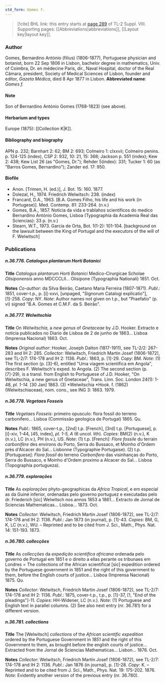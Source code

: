 ```yaml
---
std_form: Gomes f.
---
```


> [!cite] BHL link: this entry starts at [page 289](https://www.biodiversitylibrary.org/page/33258767) of TL-2 Suppl. VIII.
> Supporting pages: [[Abbreviations|abbreviations]], [[Layout key|layout key]].

### Author

Gomes, Bernardino António (filius) (1806-1877), Portuguese physician and botanist, born 22 Sep 1806 in Lisbon, bachelor degree in mathematics, Univ. of Coimbra, Dr. en médecine Paris, dir., Naval Hospital, doctor of the Real Câmara, president, Society of Medical Sciences of Lisbon, founder and editor, *Gazeta Médica*, died 8 Apr 1877 in Lisbon. 
**Abbreviated name**: *Gomes f.*

#### Note

Son of Bernardino António Gomes (1768-1823) (see above).

#### Herbarium and types

Europe (1875): [[Collection K|K]].

#### Bibliography and biography

APN p. 232; Barnhart 2: 62; BM 2: 693; Colmeiro 1: clxxvii; Colmeiro penins. p. 124-125 (index), CSP 2: 932, 10: 21, 15: 368; Jackson p. 551 (index); Kew 2: 438; Kew List 26 (as "Gomes, Dr."); Rehder 5(index): 331; Tucker 1: 60 (as "Barros Gomes, Bernardino"); Zander ed. 17: 950.

#### Biofile

- Anon. \[Trimen, H. (ed.)\], J. Bot. 15: 160. 1877.
- Dolezal, H., 1974. Friedrich Welwitsch: 238. (index)
- Francard, D.A., 1963. \[B.A. Gomes Filho, his life and his work (in Portugese)\]. Med. Contemp. 81: 233-264. (n.v.)
- Gomes, B.A., 1857. Noticia da vida e trablahos scientificos do medico Bernardino António Gomes, Lisboa (Typographia da Academia Real das Sciencias): 33 p. (n.v.)
- Stearn, W.T., 1973. Garcia de Orta, Bot. 1(1-2): 101-104. \[background on the lawsuit between the King of Portugal and the executors of the will of F. Welwitsch\]

### Publications

##### n.36.776. Catalogus plantarum Horti Botanici

**Title**
*Catalogus plantarum Horti Botanici* Medico-Cirurgicae Scholae *Olisiponensis* anno MDCCCLII... Olisipone (Typographia Nationali) 1851. Oct.

**Notes**
*Co-author*: da Silva Beirão, Caetano Maria Ferreira (1807-1871).
*Publ*.: 1851, cover-t.p., p. \[i\]-xxvi, \[unpaged, "Signorum Catalogi explicatio"\], \[1\]-258.
*Copy*: NY.
*Note*: Author names not given on t.p., but "Praefatio" (p. vi) signed "B.A. Gomes et C.M.F. da S. Beirão".

##### n.36.777. Welwitschia

**Title**
On *Welwitschia*, a *new genus* of *Gnetaceae* by J.D. Hooker. Extracto e noticia publicados no Diario de Lisboa de 2 de junho de 1863... Lisboa (Imprensa Nacional) 1863. Oct.

**Notes**
*Original author*: Hooker, Joseph Dalton (1817-1911), see TL-2/2: 267-283 and IH 2: 285.
*Collector*: Welwitsch, Friedrich Martin Josef (1806-1872), see TL-2/7: 174-178 and IH 2: 1136.
*Publ*.: 1863, p. \[1\]-29. *Copy*: BM.
*Note*: (1) The first section (p. \[3\]-6), entitled "Uma viagem scientifica em Angola", describes F. Welwitsch's exped. to Angola. (2) The second section (p. \[7\]-29), is a transl. from English to Portuguese of J.D. Hooker, "On Welwitschia, a new genus of Gnetaceae", Trans. Linn. Soc. London 24(1): 1-48, *pl. 1-14.* \[30 Jan\] 1863. (3) *Welwitschia *Hook. f. (1862) (Welwitschiaceae), nom. cons., see ING 3: 1863. 1979.

##### n.36.778. Vegetaes Fosseis

**Title**
*Vegetaes Fosseis*: primeiro opusculo: flora fossil do terreno carbonifero... Lisboa (Commissão geologica de Portugal) 1865. Qu.

**Notes**
*Publ*.: 1865, cover-t.p., \[2nd\] t.p. \[French\], \[3rd\] t.p. \[Portuguese\], p. \[i\]-xiv, 1-44, \[45, index\], *pl. 1-5, A* (6 uncol. lith). *Copies*: BM(2) (n.v.), K (n.v.), LC (n.v.), PH (n.v.), US.
*Note*: (1) t.p. \[French\]: *Flore fossile* du terrain *carbonifère* des environs du Porto, Serra do Bussaco, et Moinho d'Ordem près d'Alcacer do Sal... Lisbonne (Typographie Portugaise). (2) t.p. \[Portuguese\]: *Flora fossil* do terreno *Carbonifero* das visinhanças do Porto, Serra do Bussaco, e Moinho d'Ordem proximo a Alcacer do Sal... Lisboa (Topographia portugueza).

##### n.36.779. explorações

**Title**
As *explorações* phyto-geographicas da *Africa Tropical*, e em especial as da Guiné inferior, ordenadas pelo governo portuguez e executadas pelo dr. Friederich \[sic\] Welwitsch nos annos 1853 a 1861... Extracto de Jornal de Sciencias Mathematicas... Lisboa... 1873. Oct.

**Notes**
*Collector*: Welwitsch, Friedrich Martin Josef (1806-1872), see TL-2/7: 174-178 and IH 2: 1136.
*Publ*.: Jan 1873 (in journal), p. \[1\]-43. *Copies*: BM, G, K, LC (n.v.), WU. – Reprinted and to be cited from J. Sci., Math., Phys. Nat. 14: 151-193. 1873.

##### n.36.780. collecções

**Title**
As *collecções* da *expedição scientifica africana* ordenada pelo governo de Portugal em 1851 e o direito a ellas perante os tribunaes em Londres = The collections of the African scientifical \[sic\] expedition ordered by the Portuguese government in 1851 and the right of this government to them, before the English courts of justice... Lisboa (Imprensa Nacional) 1875. Qu.

**Notes**
*Collector*: Welwitsch, Friedrich Martin Josef (1806-1872), see TL-2/7: 174-178 and IH 2: 1136.
*Publ*.: 1875, cover-t.p., t.p., p. \[1\]-37, \[1, "End of the pleadings"\]-11. *Copies*: HH-Widener, LC (n.v.).
*Note*: (1) Portuguese and English text in parallel columns. (2) See also next entry (nr. 36.781) for a different version.

##### n.36.781. collections

**Title**
The \[Welwitsch\] *collections* of the *African scientific expedition* ordered by the Portuguese Government in *1851* and the right of this Government to them, as brought before the english courts of justice... Extracted from the Jornal de Sciencias Mathematicas... Lisbon... 1876. Oct.

**Notes**
*Collector*: Welwitsch, Friedrich Martin Josef (1806-1872), see TL-2/7: 174-178 and IH 2: 1136.
*Publ*.: Jan 1876 (in journal), p. \[1\]-28. *Copy*: K. – Reprinted and to be cited from J. Sci., Math., Phys. Nat. 19: 175-202. 1876.
*Note*: Evidently another version of the previous entry (nr. 36.780).

